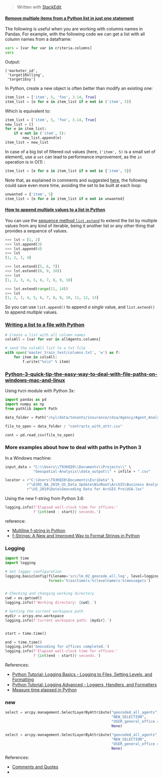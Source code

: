 


> Written with [StackEdit](https://stackedit.io/).

#### [Remove multiple items from a Python list in just one statement](https://stackoverflow.com/questions/36268749/remove-multiple-items-from-a-python-list-in-just-one-statement)

The following is useful when you are working with columns names in Pandas. For example, with the following code we can get a list with all column names from a dataframe:
```python
vars = [var for var in criteria.columns]
vars
```
Output:
```
['marketer_id',
 'target1Rolling',
 'target1Eoy']
```

In Python, create a new object is often better than modify an existing one:

```python
item_list = ['item', 5, 'foo', 3.14, True]
item_list = [e for e in item_list if e not in ('item', 5)]
```

Which is equivalent to:

```python
item_list = ['item', 5, 'foo', 3.14, True]
new_list = []
for e in item_list:
    if e not in ('item', 5):
        new_list.append(e)
item_list = new_list
```
In case of a big list of filtered out values (here,  `('item', 5)`  is a small set of element), use a  `set`  can lead to performance improvement, as the  `in`  operation is in O(1) :

```python
item_list = [e for e in item_list if e not in {'item', 5}]
```

Note that, as explained in comments and suggested  [here](https://gist.github.com/Aluriak/01c3d100cb44ef048c00854c6f439642), the following could save even more time, avoiding the set to be built at each loop:

```python
unwanted = {'item', 5}
item_list = [e for e in item_list if e not in unwanted]
```


####  [How to append multiple values to a list in Python](https://stackoverflow.com/questions/20196159/how-to-append-multiple-values-to-a-list-in-python)

You can use the  [sequence method  `list.extend`](https://docs.python.org/3/library/stdtypes.html#mutable-sequence-types)  to extend the list by multiple values from any kind of iterable, being it another list or any other thing that provides a sequence of values.

```python
>>> lst = [1, 2]
>>> lst.append(3)
>>> lst.append(4)
>>> lst
[1, 2, 3, 4]

>>> lst.extend([5, 6, 7])
>>> lst.extend((8, 9, 10))
>>> lst
[1, 2, 3, 4, 5, 6, 7, 8, 9, 10]

>>> lst.extend(range(11, 14))
>>> lst
[1, 2, 3, 4, 5, 6, 7, 8, 9, 10, 11, 12, 13]
```
So you can use  `list.append()`  to append  _a single_  value, and  `list.extend()`  to append  _multiple_  values.

### [Writing a list to a file with Python](https://stackoverflow.com/questions/899103/writing-a-list-to-a-file-with-python)
```python
# Create a list with all column names
colsAll = [var for var in allAgents.columns]

# send the colsAll list to a txt file
with open('master_train_test/columns.txt', 'w') as f:
    for item in colsAll:
        f.write("%s\n" % item)
```

### [Python-3-quick-tip-the-easy-way-to-deal-with-file-paths-on-windows-mac-and-linux](https://medium.com/@ageitgey/python-3-quick-tip-the-easy-way-to-deal-with-file-paths-on-windows-mac-and-linux-11a072b58d5f)

Using `Path` module with Python 3x: 

```python
import pandas as pd
import numpy as np
from pathlib import Path

data_folder = Path("/nyl/data/tenants/insurance/cdsa/Agency/Agent_Analytics/NYU_Capstone/")

file_to_open = data_folder / "contracts_with_attr.csv"

cont = pd.read_csv(file_to_open)
```

### More examples about how to deal with paths in Python 3

In a Windows machine:

```python
input_data = "C:\\Users\\T93KQI0\\Documents\\Projects\\" \
             "Geospatial-Analysis\\data_output\\" + infile + ".csv"

locator = r"C:\Users\T93KQI0\Documents\EsriData" \
          r"\ESRI_BA_2019_US_Data_Update\WinRoot\ArcGIS\Business Analyst" \
          r"\US_2019\Data\Geocoding Data for ArcGIS Pro\USA.loc"
```
Using the new f-string from Python 3.6:

```python
logging.info(f'Elapsed wall-clock time for offices:'
             f'{int(end - start)} seconds.')
```
reference: 
- [Multiline f-string in Python](https://stackoverflow.com/questions/45965007/multiline-f-string-in-python)
- [f-Strings: A New and Improved Way to Format Strings in Python](https://realpython.com/python-f-strings/)

### Logging

```python
import time
import logging

# Set logger configuration
logging.basicConfig(filename='src/lm_02_geocode_all.log', level=logging.INFO,
                    format='%(asctime)s:%(levelname)s:%(message)s')


# Checking and changing working directory
cwd = os.getcwd()
logging.info(f'Working directory: {cwd}.')

# Getting the current workspace path
mydir = arcpy.env.workspace
logging.info(f'Current workspace path: {mydir}.')


start = time.time()

end = time.time()
logging.info('Geocoding for offices completed.')
logging.info(f'Elapsed wall-clock time for offices:'
             f'{int(end - start)} seconds.')
```

References:

- [Python Tutorial: Logging Basics - Logging to Files, Setting Levels, and Formatting](https://www.youtube.com/watch?v=-ARI4Cz-awo)
- [Python Tutorial: Logging Advanced - Loggers, Handlers, and Formatters](https://www.youtube.com/watch?v=jxmzY9soFXg&pbjreload=10)
- [Measure time elapsed in Python](https://stackoverflow.com/questions/7370801/measure-time-elapsed-in-python)

### new

```python
select = arcpy.management.SelectLayerByAttribute("geocoded_all_agents",
                                                 "NEW_SELECTION",
                                                 "USER_general_office = 'V46'",
                                                 None)

select = arcpy.management.SelectLayerByAttribute("geocoded_all_agents",
                                                 "NEW_SELECTION",
                                                 "USER_general_office = \'" + go + "\'",
                                                 None)
```
References:
- [Comments and Quotes](https://cscircles.cemc.uwaterloo.ca/3-comments-literals/)
- 
<!--stackedit_data:
eyJoaXN0b3J5IjpbLTEzNDQ1MDAyNjUsMTY2NjY1NjgxMiwtOT
kzNTE0MzIzLDE0NjkyMzM2MTQsLTkwNTAwMDQ5MywtMTgyMTI0
NjAwMCw4OTc2MDcwOTIsNjYwMDU5MzE3XX0=
-->